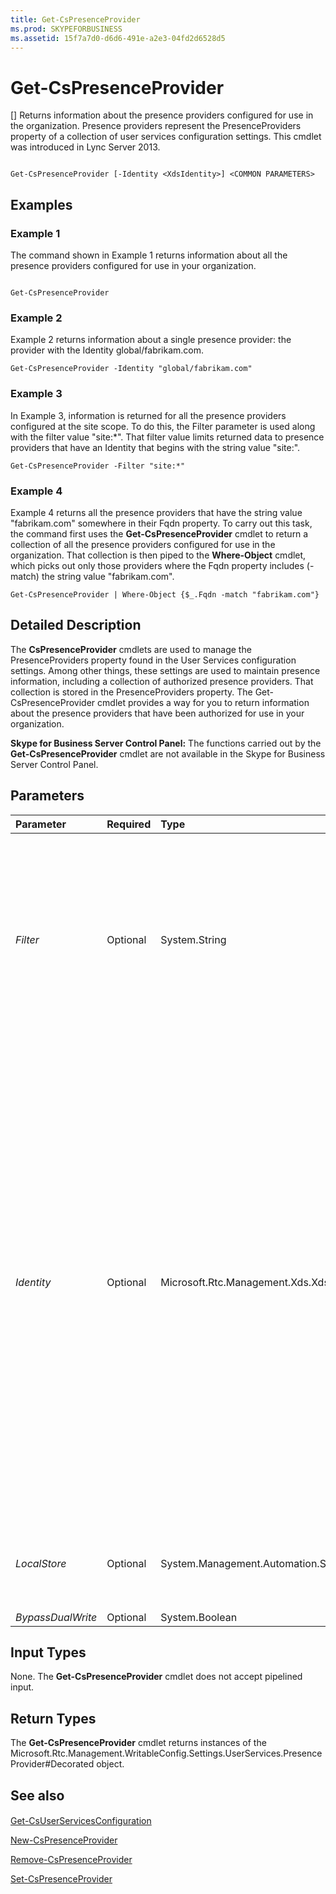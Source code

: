 ```yaml
---
title: Get-CsPresenceProvider
ms.prod: SKYPEFORBUSINESS
ms.assetid: 15f7a7d0-d6d6-491e-a2e3-04fd2d6528d5
---
```



# Get-CsPresenceProvider
[]
Returns information about the presence providers configured for use in the organization. Presence providers represent the PresenceProviders property of a collection of user services configuration settings. This cmdlet was introduced in Lync Server 2013.
  
    
    


```

Get-CsPresenceProvider [-Identity <XdsIdentity>] <COMMON PARAMETERS>

```


## Examples
<a name="Examples"> </a>


### Example 1

The command shown in Example 1 returns information about all the presence providers configured for use in your organization.
  
    
    

```

Get-CsPresenceProvider
```


### Example 2

Example 2 returns information about a single presence provider: the provider with the Identity global/fabrikam.com.
  
    
    

```
Get-CsPresenceProvider -Identity "global/fabrikam.com"
```


### Example 3

In Example 3, information is returned for all the presence providers configured at the site scope. To do this, the Filter parameter is used along with the filter value "site:*". That filter value limits returned data to presence providers that have an Identity that begins with the string value "site:".
  
    
    

```
Get-CsPresenceProvider -Filter "site:*"
```


### Example 4

Example 4 returns all the presence providers that have the string value "fabrikam.com" somewhere in their Fqdn property. To carry out this task, the command first uses the **Get-CsPresenceProvider** cmdlet to return a collection of all the presence providers configured for use in the organization. That collection is then piped to the **Where-Object** cmdlet, which picks out only those providers where the Fqdn property includes (-match) the string value "fabrikam.com".
  
    
    

```
Get-CsPresenceProvider | Where-Object {$_.Fqdn -match "fabrikam.com"}
```


## Detailed Description
<a name="DetailedDescription"> </a>

The **CsPresenceProvider** cmdlets are used to manage the PresenceProviders property found in the User Services configuration settings. Among other things, these settings are used to maintain presence information, including a collection of authorized presence providers. That collection is stored in the PresenceProviders property. The Get-CsPresenceProvider cmdlet provides a way for you to return information about the presence providers that have been authorized for use in your organization.
  
    
    
 **Skype for Business Server Control Panel:** The functions carried out by the **Get-CsPresenceProvider** cmdlet are not available in the Skype for Business Server Control Panel.
  
    
    

## Parameters
<a name="DetailedDescription"> </a>



|**Parameter**|**Required**|**Type**|**Description**|
|:-----|:-----|:-----|:-----|
| _Filter_ <br/> |Optional  <br/> |System.String  <br/> |Enables you to use wildcards when specifying the Identity of the presence provider (or providers) to be returned. For example, to return all the presence providers configured at the service scope use this filter value:  <br/>  `-Filter "service:*"` <br/> You cannot use both the Filter parameter and the Identity parameter in the same command.  <br/> |
| _Identity_ <br/> |Optional  <br/> |Microsoft.Rtc.Management.Xds.XdsIdentity  <br/> |Unique identifier for the presence provider. The Identity of a presence provider is composed of two parts: the scope (Parent) where the provider has been applied (for example, service:UserServer:atl-cs-001.litwareinc.com) and the provider's fully qualified domain name. For example, to retrieve a single presence provider use syntax similar to this:  <br/>  `-Identity "global/fabrikam.com"` <br/> To return all the presence providers for a specific parent, simply specify the scope. For example, this syntax returns all the presence providers configured for the global scope:  <br/>  `-Identity "global"` <br/> If neither the Identity nor the Filter parameters are included, then the **Get-CsPresenceProvider** cmdlet returns information about all your providers. <br/> |
| _LocalStore_ <br/> |Optional  <br/> |System.Management.Automation.SwitchParameter  <br/> |Retrieves the allowed domains from the local replica of the Central Management store rather than from the Central Management store itself.  <br/> |
| _BypassDualWrite_ <br/> |Optional  <br/> |System.Boolean  <br/> |PARAMVALUE: $true | $false  <br/> |
   

## Input Types
<a name="InputTypes"> </a>

None. The **Get-CsPresenceProvider** cmdlet does not accept pipelined input.
  
    
    

## Return Types
<a name="ReturnTypes"> </a>

The **Get-CsPresenceProvider** cmdlet returns instances of the Microsoft.Rtc.Management.WritableConfig.Settings.UserServices.PresenceProvider#Decorated object.
  
    
    

## See also
<a name="ReturnTypes"> </a>


#### 


  
    
    
 [Get-CsUserServicesConfiguration](get-csuserservicesconfiguration.md)
  
    
    
 [New-CsPresenceProvider](new-cspresenceprovider.md)
  
    
    
 [Remove-CsPresenceProvider](remove-cspresenceprovider.md)
  
    
    
 [Set-CsPresenceProvider](set-cspresenceprovider.md)
